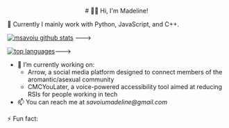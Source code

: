 <p align="center">
# 🤸‍♀️ Hi, I'm Madeline!
</p>

🐍 Currently I mainly work with Python, JavaScript, and C++.

[![msavoiu github stats](https://github-readme-stats.vercel.app/api?username=msavoiu)](https://github.com/msavoiu/github-readme-stats) --->

[![top languages](https://github-readme-stats.vercel.app/api/top-langs/?username=msavoiu)](https://github.com/msavoiu/github-readme-stats)--->

- 🔭 I’m currently working on:
  * Arrow, a social media platform designed to connect members of the aromantic/asexual community
  * CMCYouLater, a voice-powered accessibility tool aimed at reducing RSIs for people working in tech
- 📫 You can reach me at _savoiumadeline@gmail.com_
<!---#### 💬 Languages:
![python badge](https://img.shields.io/badge/-Python-3776AB?logo=python&logoColor=white)
![cpp badge](https://img.shields.io/badge/-C++-00599C?logo=cplusplus&logoColor=white)
![javascript badge](https://img.shields.io/badge/-BASH-4EAA25?logo=gnu-bash&logoColor=white)--->

<!---#### 🔧 Tools:
![vscode badge](https://img.shields.io/badge/-VSCode-007ACC?logo=visual%20studio%20code&logoColor=white)
![flask](https://img.shields.io/badge/-Flask-000000?logo=flask&logoColor=white)
![ae](https://img.shields.io/badge/-After%20Effects%20CC-9999FF?logo=adobe%20after%20effects&logoColor=white)
<!---#### 🖥️ Operating Systems:
![windows](https://img.shields.io/badge/-Windows%2010/11-0078D4?logo=windows&logoColor=white)
![ubuntu](https://img.shields.io/badge/-Linux%20(Ubuntu)-E95420?logo=ubuntu&logoColor=white)
![kali](https://img.shields.io/badge/-Linux%20(Kali)-557C94?logo=kali%20linux&logoColor=white)--->
⚡ Fun fact:
